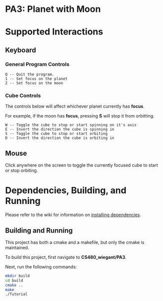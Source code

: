# PA3: Planet with Moon



# Supported Interactions

## Keyboard

### General Program Controls
```
Q -- Quit the program.
1 -- Set focus on the planet
2 -- Set focus on the moon
```

### Cube Controls
The controls below will affect whichever planet currently has **focus**.

For example, if the moon has **focus**, pressing **S** will stop it from
orbitting.

``` 
W -- Toggle the cube to stop or start spinning on it's axis
E -- Invert the direction the cube is spinning in
S -- Toggle the cube to stop or start orbiting
D -- Invert the direction the cube is orbiting in
```

## Mouse

Click anywhere on the screen to toggle the currently focused cube to start or stop orbiting.

# Dependencies, Building, and Running

Please refer to the wiki for information on [installing dependencies](https://github.com/mwiegant/CS480_wiegant/wiki/General-Setup-Instructions).

## Building and Running
This project has both a cmake and a makefile, but only the cmake is maintained.

To build this project, first navigate to **CS480_wiegant/PA3**.

Next, run the following commands:
```bash
mkdir build
cd build
cmake ..
make
./Tutorial
```
